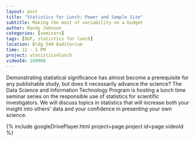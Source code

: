 ```yaml
---
layout: post
title: "Statistics for Lunch: Power and Sample Size"
subtitle: Making the most of variability on a budget
author: Randy Johnson
categories: [seminars]
tags: [BUF, statistics for lunch]
location: Bldg 549 Auditorium
time: 12 - 1 PM
project: statistics4lunch
videoId: 160908
---
```


Demonstrating statistical significance has almost become a prerequisite for any publishable study, but does it necessarily advance the science? The Data Science and Information Technology Program is hosting a lunch time seminar series on the responsible use of statistics for scientific investigators. We will discuss topics in statistics that will increase both your insight into others' data and your confidence in presenting your own science.

{% include googleDrivePlayer.html project=page.project id=page.videoId %}
